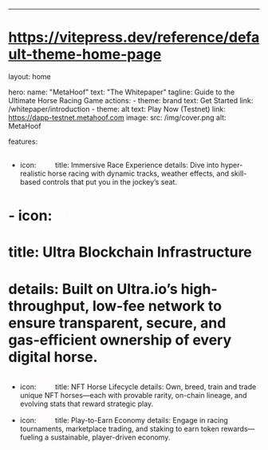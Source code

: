 ---
# https://vitepress.dev/reference/default-theme-home-page
layout: home

hero:
  name: "MetaHoof"
  text: "The Whitepaper"
  tagline: Guide to the Ultimate Horse Racing Game
  actions:
    - theme: brand
      text: Get Started
      link: /whitepaper/introduction
    - theme: alt
      text: Play Now (Testnet)
      link: https://dapp-testnet.metahoof.com
  image:
    src: /img/cover.png
    alt: MetaHoof

features:
  - icon: <svg xmlns="http://www.w3.org/2000/svg" width="30px" height="30px" viewBox="0 0 2048 2048"><path fill="#fffbfb" d="M1879 553q82 82 125 186t44 221q0 35-2 84t-8 106t-19 117t-33 119q-30 86-70 140t-83 85t-87 42t-82 11q-33 0-60-11t-52-30t-46-41t-43-48q-21-24-41-46t-43-39t-46-29t-54-12H769q-29 1-53 12t-47 28t-42 40t-42 46q-21 24-42 47t-46 42t-52 29t-61 12q-38 0-82-11t-87-41t-83-85t-70-141q-20-58-32-118t-19-118t-9-106t-2-84q0-116 43-220t126-187q81-82 186-125t221-44h896q116 0 220 43t187 126m-14 791q19-53 30-110t16-109t7-96t2-69q0-93-35-174t-96-142t-142-96t-175-36H576q-93 0-174 35t-142 96t-96 142t-36 175q0 26 1 69t7 95t17 110t30 110q25 72 55 111t58 57t52 21t36 3q22 0 48-26t56-60q24-28 51-57t61-54t75-41t91-18h516q50 2 91 18t74 40t61 54t52 58q29 33 55 59t49 27q12 0 35-3t52-21t59-57t55-111M512 896h128v128H512v128H384v-128H256V896h128V768h128zm1152 128q27 0 50 10t40 27t28 41t10 50q0 27-10 50t-27 40t-41 28t-50 10q-27 0-50-10t-40-27t-28-41t-10-50q0-27 10-50t27-40t41-28t50-10m-256-256q27 0 50 10t40 27t28 41t10 50q0 27-10 50t-27 40t-41 28t-50 10q-27 0-50-10t-40-27t-28-41t-10-50q0-27 10-50t27-40t41-28t50-10"/></svg>
    title: Immersive Race Experience
    details: Dive into hyper-realistic horse racing with dynamic tracks, weather effects, and skill-based controls that put you in the jockey’s seat.
 # - icon: <svg xmlns="http://www.w3.org/2000/svg" width="30px" height="30px" viewBox="0 0 24 24"><path fill="#fffbfb" d="M3 3v8.999a9 9 0 1 0 18 0V3h-3.6v8.999a5.4 5.4 0 1 1-10.8 0V3z"/><path fill="#fffbfb" d="M10.2 3v9.001a1.8 1.8 0 1 0 3.6 0V3z"/></svg>
#    title: Ultra Blockchain Infrastructure
#    details: Built on Ultra.io’s high-throughput, low-fee network to ensure transparent, secure, and gas-efficient ownership of every digital horse.
  - icon: <svg xmlns="http://www.w3.org/2000/svg" width="30px" height="30px" viewBox="0 0 24 24"><path fill="none" stroke="#fffbfb" stroke-linecap="round" stroke-linejoin="round" stroke-width="1.5" d="M5.5 10c.122 0 .236-.057.463-.17l1.825-.908C8.596 8.519 9 8.318 9 8V4m-3.5 6c-.122 0-.236-.057-.463-.17l-1.825-.908C2.404 8.519 2 8.318 2 8V4m3.5 6V6M9 4c0-.318-.404-.52-1.212-.922L5.963 2.17C5.736 2.057 5.623 2 5.5 2c-.122 0-.236.057-.463.17l-1.825.908C2.404 3.481 2 3.682 2 4m7 0c0 .318-.404.52-1.212.922l-1.825.908c-.227.113-.34.17-.463.17M2 4c0 .318.404.52 1.212.922l1.825.908c.227.113.34.17.463.17m13 4c.122 0 .236-.057.463-.17l1.825-.908C21.596 8.519 22 8.318 22 8V4m-3.5 6c-.122 0-.236-.057-.463-.17l-1.825-.908C15.404 8.519 15 8.318 15 8V4m3.5 6V6M22 4c0-.318-.404-.52-1.212-.922l-1.825-.908c-.227-.113-.34-.17-.463-.17c-.122 0-.236.057-.463.17l-1.825.908C15.404 3.481 15 3.682 15 4m7 0c0 .318-.404.52-1.212.922l-1.825.908c-.227.113-.34.17-.463.17M15 4c0 .318.404.52 1.212.922l1.825.908c.227.113.34.17.463.17m-7 0h1M2 12v3.5c0 1.404 0 2.107.337 2.611a2 2 0 0 0 .552.552C3.393 19 4.096 19 5.5 19M22 12v3.5c0 1.404 0 2.107-.337 2.611a2 2 0 0 1-.552.552C20.607 19 19.904 19 18.5 19M12 22c.122 0 .236-.056.463-.17l1.825-.908c.808-.402 1.212-.604 1.212-.922v-4M12 22c-.122 0-.236-.056-.463-.17l-1.825-.908C8.904 20.52 8.5 20.318 8.5 20v-4m3.5 6v-4m3.5-2c0-.318-.404-.52-1.212-.922l-1.825-.908c-.227-.114-.34-.17-.463-.17c-.122 0-.236.056-.463.17l-1.825.908c-.808.402-1.212.604-1.212.922m7 0c0 .318-.404.52-1.212.922l-1.825.908c-.227.114-.34.17-.463.17m-3.5-2c0 .318.404.52 1.212.922l1.825.908c.227.114.34.17.463.17" color="#fffbfb"/></svg>
    title: NFT Horse Lifecycle
    details: Own, breed, train and trade unique NFT horses—each with provable rarity, on-chain lineage, and evolving stats that reward strategic play.
  - icon: <svg xmlns="http://www.w3.org/2000/svg" width="30px" height="30px" viewBox="0 0 24 24"><path fill="#fffbfb" d="M11.997 15.48q-.668 0-1.14-.475t-.472-1.143t.475-1.14t1.144-.472t1.14.476t.472 1.143t-.476 1.14t-1.143.472M8.375 7.75h7.25L17.491 4H6.51zM8.631 20h6.738q1.93 0 3.28-1.351Q20 17.298 20 15.363q0-.808-.277-1.574t-.8-1.395L15.881 8.75H8.119l-3.042 3.644q-.523.629-.8 1.395Q4 14.554 4 15.363q0 1.935 1.351 3.286T8.631 20"/></svg>
    title: Play-to-Earn Economy
    details: Engage in racing tournaments, marketplace trading, and staking to earn token rewards—fueling a sustainable, player-driven economy.

